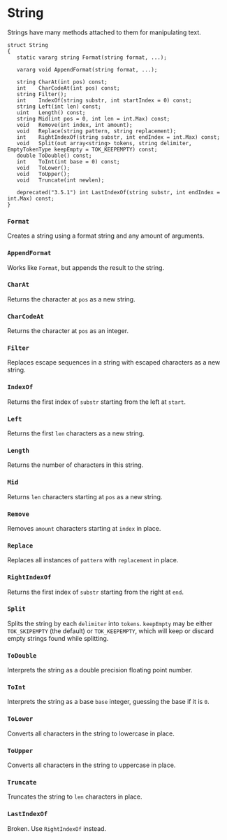 # String

Strings have many methods attached to them for manipulating text.

```
struct String
{
   static vararg string Format(string format, ...);

   vararg void AppendFormat(string format, ...);

   string CharAt(int pos) const;
   int    CharCodeAt(int pos) const;
   string Filter();
   int    IndexOf(string substr, int startIndex = 0) const;
   string Left(int len) const;
   uint   Length() const;
   string Mid(int pos = 0, int len = int.Max) const;
   void   Remove(int index, int amount);
   void   Replace(string pattern, string replacement);
   int    RightIndexOf(string substr, int endIndex = int.Max) const;
   void   Split(out array<string> tokens, string delimiter, EmptyTokenType keepEmpty = TOK_KEEPEMPTY) const;
   double ToDouble() const;
   int    ToInt(int base = 0) const;
   void   ToLower();
   void   ToUpper();
   void   Truncate(int newlen);

   deprecated("3.5.1") int LastIndexOf(string substr, int endIndex = int.Max) const;
}
```

### `Format`

Creates a string using a format string and any amount of arguments.

### `AppendFormat`

Works like `Format`, but appends the result to the string.

### `CharAt`

Returns the character at `pos` as a new string.

### `CharCodeAt`

Returns the character at `pos` as an integer.

### `Filter`

Replaces escape sequences in a string with escaped characters as a new string.

### `IndexOf`

Returns the first index of `substr` starting from the left at `start`.

### `Left`

Returns the first `len` characters as a new string.

### `Length`

Returns the number of characters in this string.

### `Mid`

Returns `len` characters starting at `pos` as a new string.

### `Remove`

Removes `amount` characters starting at `index` in place.

### `Replace`

Replaces all instances of `pattern` with `replacement` in place.

### `RightIndexOf`

Returns the first index of `substr` starting from the right at `end`.

### `Split`

Splits the string by each `delimiter` into `tokens`. `keepEmpty` may be either
`TOK_SKIPEMPTY` (the default) or `TOK_KEEPEMPTY`, which will keep or discard
empty strings found while splitting.

### `ToDouble`

Interprets the string as a double precision floating point number.

### `ToInt`

Interprets the string as a base `base` integer, guessing the base if it is `0`.

### `ToLower`

Converts all characters in the string to lowercase in place.

### `ToUpper`

Converts all characters in the string to uppercase in place.

### `Truncate`

Truncates the string to `len` characters in place.

### `LastIndexOf`

Broken. Use `RightIndexOf` instead.

<!-- EOF -->
